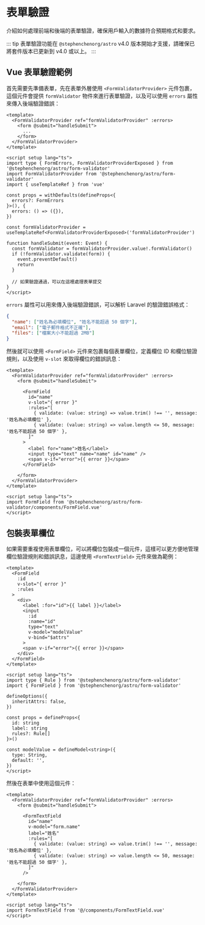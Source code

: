 # 表單驗證

介紹如何處理前端和後端的表單驗證，確保用戶輸入的數據符合預期格式和要求。

::: tip
表單驗證功能在 `@stephenchenorg/astro` v4.0 版本開始才支援，請確保已將套件版本已更新到 v4.0 或以上。
:::

## Vue 表單驗證範例

首先需要先準備表單，先在表單外層使用 `<FormValidatorProvider>` 元件包裹，這個元件會提供 `formValidator` 物件來進行表單驗證，以及可以使用 `errors` 屬性來傳入後端驗證錯誤：

```vue
<template>
  <FormValidatorProvider ref="formValidatorProvider" :errors>
    <form @submit="handleSubmit">
      ...
    </form>
  </FormValidatorProvider>
</template>

<script setup lang="ts">
import type { FormErrors, FormValidatorProviderExposed } from '@stephenchenorg/astro/form-validator'
import FormValidatorProvider from '@stephenchenorg/astro/form-validator'
import { useTemplateRef } from 'vue'

const props = withDefaults(defineProps<{
  errors?: FormErrors
}>(), {
  errors: () => ({}),
})

const formValidatorProvider = useTemplateRef<FormValidatorProviderExposed>('formValidatorProvider')

function handleSubmit(event: Event) {
  const formValidator = formValidatorProvider.value!.formValidator()
  if (!formValidator.validate(form)) {
    event.preventDefault()
    return
  }

  // 如果驗證通過，可以在這裡處理表單提交
}
</script>
```

`errors` 屬性可以用來傳入後端驗證錯誤，可以解析 Laravel 的驗證錯誤格式：

```json
{
  "name": ["姓名為必填欄位", "姓名不能超過 50 個字"],
  "email": ["電子郵件格式不正確"],
  "files": ["檔案大小不能超過 2MB"]
}
```

然後就可以使用 `<FormField>` 元件來包裹每個表單欄位，定義欄位 ID 和欄位驗證規則，以及使用 `v-slot` 來取得欄位的錯誤訊息：

```vue {5-16,23}
<template>
  <FormValidatorProvider ref="formValidatorProvider" :errors>
    <form @submit="handleSubmit">

      <FormField
        id="name"
        v-slot="{ error }"
        :rules="[
          { validate: (value: string) => value.trim() !== '', message: '姓名為必填欄位' },
          { validate: (value: string) => value.length <= 50, message: '姓名不能超過 50 個字' },
        ]"
      >
        <label for="name">姓名</label>
        <input type="text" name="name" id="name" />
        <span v-if="error">{{ error }}</span>
      </FormField>

    </form>
  </FormValidatorProvider>
</template>

<script setup lang="ts">
import FormField from '@stephenchenorg/astro/form-validator/components/FormField.vue'
</script>
```

## 包裝表單欄位

如果需要重複使用表單欄位，可以將欄位包裝成一個元件，這樣可以更方便地管理欄位驗證規則和錯誤訊息，這邊使用 `<FormTextField>` 元件來做為範例：

```vue
<template>
  <FormField
    :id
    v-slot="{ error }"
    :rules
  >
    <div>
      <label :for="id">{{ label }}</label>
      <input
        :id
        :name="id"
        type="text"
        v-model="modelValue"
        v-bind="$attrs"
      >
      <span v-if="error">{{ error }}</span>
    </div>
  </FormField>
</template>

<script setup lang="ts">
import type { Rule } from '@stephenchenorg/astro/form-validator'
import { FormField } from '@stephenchenorg/astro/form-validator'

defineOptions({
  inheritAttrs: false,
})

const props = defineProps<{
  id: string
  label: string
  rules?: Rule[]
}>()

const modelValue = defineModel<string>({
  type: String,
  default: '',
})
</script>
```

然後在表單中使用這個元件：

```vue {5-13,20}
<template>
  <FormValidatorProvider ref="formValidatorProvider" :errors>
    <form @submit="handleSubmit">

      <FormTextField
        id="name"
        v-model="form.name"
        label="姓名"
        :rules="[
          { validate: (value: string) => value.trim() !== '', message: '姓名為必填欄位' },
          { validate: (value: string) => value.length <= 50, message: '姓名不能超過 50 個字' },
        ]"
      />

    </form>
  </FormValidatorProvider>
</template>

<script setup lang="ts">
import FormTextField from '@/components/FormTextField.vue'
</script>
```
